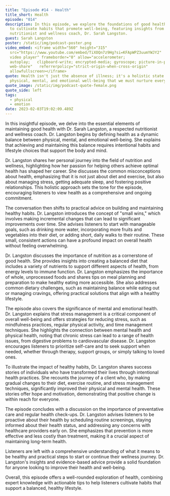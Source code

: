 ```yaml
---
title: "Episode #14 - Health"
title_short: Health
episode: "014"
description: In this episode, we explore the foundations of good health and how
  to cultivate habits that promote well-being, featuring insights from
  nutritionist and wellness coach, Dr. Sarah Langston.
guest: Sarah Langston
poster: /static/img/podcast-poster.png
video_embed: <iframe width="560" height="315"
  src="https://www.youtube.com/embed/TiXOQn7z9Hg?si=KFApWPZ3uumYWJY2"   title="YouTube
  video player" frameborder="0" allow="accelerometer;
  autoplay;   clipboard-write; encrypted-media; gyroscope; picture-in-picture;
  web-share"   referrerpolicy="strict-origin-when-cross-origin"
  allowfullscreen></iframe>
quote: Health isn't just the absence of illness; it's a holistic state of
  physical, mental, and emotional well-being that we must nurture every day.
quote_image: /static/img/podcast-quote-female.png
quote_side: left
tags:
  - physical
  - emotion
date: 2023-02-03T19:02:09.489Z
---
```

In this insightful episode, we delve into the essential elements of maintaining good health with Dr. Sarah Langston, a respected nutritionist and wellness coach. Dr. Langston begins by defining health as a dynamic balance between physical, mental, and emotional well-being. She explains that achieving and maintaining this balance requires intentional habits and lifestyle choices that support the body and mind.

Dr. Langston shares her personal journey into the field of nutrition and wellness, highlighting how her passion for helping others achieve optimal health has shaped her career. She discusses the common misconceptions about health, emphasizing that it is not just about diet and exercise, but also about managing stress, getting adequate sleep, and fostering positive relationships. This holistic approach sets the tone for the episode, encouraging listeners to view health as a comprehensive and ongoing commitment.

The conversation then shifts to practical advice on building and maintaining healthy habits. Dr. Langston introduces the concept of "small wins," which involves making incremental changes that can lead to significant improvements over time. She advises listeners to start with manageable goals, such as drinking more water, incorporating more fruits and vegetables into their diet, or adding short, daily walks to their routine. These small, consistent actions can have a profound impact on overall health without feeling overwhelming.

Dr. Langston discusses the importance of nutrition as a cornerstone of good health. She provides insights into creating a balanced diet that includes a variety of nutrients to support different aspects of health, from energy levels to immune function. Dr. Langston emphasizes the importance of whole, unprocessed foods and shares tips on meal planning and preparation to make healthy eating more accessible. She also addresses common dietary challenges, such as maintaining balance while eating out or managing cravings, offering practical solutions that align with a healthy lifestyle.

The episode also covers the significance of mental and emotional health. Dr. Langston explains that stress management is a critical component of overall well-being and offers strategies for reducing stress, such as mindfulness practices, regular physical activity, and time management techniques. She highlights the connection between mental health and physical health, noting that chronic stress can lead to a range of health issues, from digestive problems to cardiovascular disease. Dr. Langston encourages listeners to prioritize self-care and to seek support when needed, whether through therapy, support groups, or simply talking to loved ones.

To illustrate the impact of healthy habits, Dr. Langston shares success stories of individuals who have transformed their lives through intentional health practices. She recounts the journey of a client who, by making gradual changes to their diet, exercise routine, and stress management techniques, significantly improved their physical and mental health. These stories offer hope and motivation, demonstrating that positive change is within reach for everyone.

The episode concludes with a discussion on the importance of preventative care and regular health check-ups. Dr. Langston advises listeners to be proactive about their health by scheduling routine screenings, staying informed about their health status, and addressing any concerns with healthcare providers early on. She emphasizes that prevention is more effective and less costly than treatment, making it a crucial aspect of maintaining long-term health.

Listeners are left with a comprehensive understanding of what it means to be healthy and practical steps to start or continue their wellness journey. Dr. Langston's insights and evidence-based advice provide a solid foundation for anyone looking to improve their health and well-being.

Overall, this episode offers a well-rounded exploration of health, combining expert knowledge with actionable tips to help listeners cultivate habits that support a balanced, healthy lifestyle.
